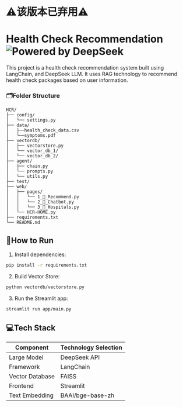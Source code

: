 <!--
<div style="
    color:rgb(238, 22, 44);
    background-color: #f8d7da;
    padding: 12px;
    border: 2px solid #f5c6cb;
    border-radius: 10px;
    margin: 10px 0;
    font-weight: bold;
    display: inline-block;
    ">⚠️该版本已弃用⚠️</div>
-->

# ⚠️该版本已弃用⚠️



# Health Check Recommendation                                     ![Powered by DeepSeek](https://img.shields.io/badge/Powered_by-DeepSeek-0A0A0A?style=for-the-badge&logo=deepseek)
This project is a health check recommendation system built using LangChain, and DeepSeek LLM. It uses RAG technology to recommend health check packages based on user information.

### 🗂️Folder Structure

```
HCR/
├── config/
│   └── settings.py
├── data/
│   ├──health_check_data.csv
│   └──symptoms.pdf
├── vectordb/
│   ├── vectorstore.py
│   └── vector_db_1/
│   └── vector_db_2/
├── agent/
│   ├── chain.py
│   └── prompts.py
│   └── utils.py
├── test/
├── web/
│   ├── pages/
│   │   └── 1_🥰_Recommend.py
│   │   └── 2_🤖_Chatbot.py
│   │   └── 3_🏥_Hospitals.py
│   └── HCR-HOME.py
├── requirements.txt
└── README.md
```
## 🚀How to Run

1. Install dependencies:
```bash
pip install -r requirements.txt
```
2. Build Vector Store:
```bash
python vectordb/vectorstore.py
```
3. Run the Streamlit app:
```bash
streamlit run app/main.py
```

<!--
2. Install faiss-cpu
```bash
conda install pytorch::faiss-cpu=1.10.0
```
-->

## 💻Tech Stack

| Component          | Technology Selection     |
|--------------------|--------------------------|
| Large Model        | DeepSeek API             |
| Framework          | LangChain                |
| Vector Database    | FAISS                    |
| Frontend           | Streamlit                |
| Text Embedding     | BAAI/bge-base-zh         |



<!--
1. Configure your DeepSeek API key:
```py
# HCR\config\..:
echo "DEEPSEEK_API_KEY=your_api_key" > .env
```
-->
